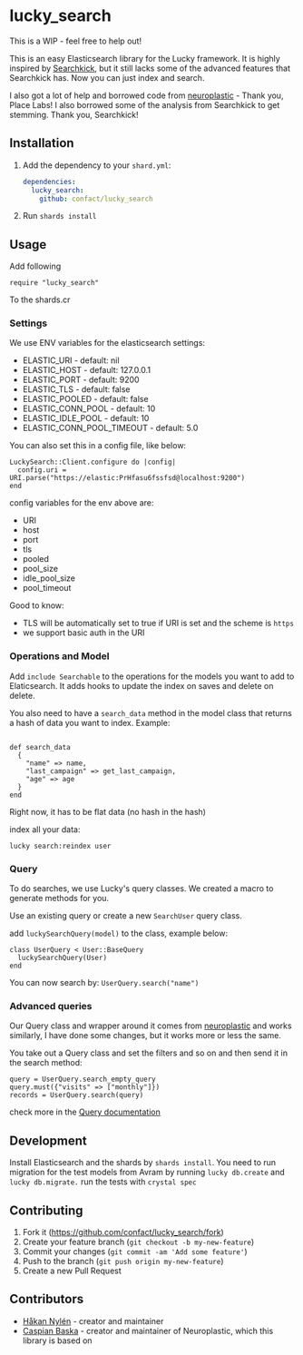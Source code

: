 # lucky_search
This is a WIP - feel free to help out!


This is an easy Elasticsearch library for the Lucky framework. It is highly inspired by [Searchkick](https://github.com/ankane/searchkick), but it still lacks some of the advanced features that Searchkick has. Now you can just index and search.

I also got a lot of help and borrowed code from [neuroplastic](https://github.com/place-labs/neuroplastic) - Thank you, Place Labs!
I also borrowed some of the analysis from Searchkick to get stemming. Thank you, Searchkick!

## Installation

1. Add the dependency to your `shard.yml`:

   ```yaml
   dependencies:
     lucky_search:
       github: confact/lucky_search
   ```

2. Run `shards install`

## Usage

Add following
```crystal
require "lucky_search"
```
To the shards.cr

### Settings
We use ENV variables for the elasticsearch settings:
- ELASTIC_URI                 - default: nil
- ELASTIC_HOST                - default: 127.0.0.1
- ELASTIC_PORT                - default: 9200
- ELASTIC_TLS                 - default: false
- ELASTIC_POOLED              - default: false
- ELASTIC_CONN_POOL           - default: 10
- ELASTIC_IDLE_POOL           - default: 10
- ELASTIC_CONN_POOL_TIMEOUT   - default: 5.0

You can also set this in a config file, like below:
```crystal
LuckySearch::Client.configure do |config|
  config.uri = URI.parse("https://elastic:PrHfasu6fssfsd@localhost:9200")
end
```

config variables for the env above are:
- URI
- host
- port
- tls
- pooled
- pool_size
- idle_pool_size
- pool_timeout

Good to know:
- TLS will be automatically set to true if URI is set and the scheme is `https`
- we support basic auth in the URI


### Operations and Model
Add `include Searchable` to the operations for the models you want to add to Elaticsearch. It adds hooks to update the index on saves and delete on delete.


You also need to have a `search_data` method in the model class that returns a hash of data you want to index. Example:
```crystal

def search_data
  {
    "name" => name,
    "last_campaign" => get_last_campaign,
    "age" => age
  }
end
``` 

Right now, it has to be flat data (no hash in the hash)

index all your data:
```
lucky search:reindex user
```

### Query
To do searches, we use Lucky's query classes. We created a macro to generate methods for you.

Use an existing query or create a new `SearchUser` query class.

add `luckySearchQuery(model)` to the class, example below:

```crystal
class UserQuery < User::BaseQuery
  luckySearchQuery(User)
end
``` 

You can now search by: `UserQuery.search("name")`

### Advanced queries
Our Query class and wrapper around it comes from [neuroplastic](https://github.com/place-labs/neuroplastic) and works similarly, I have done some changes, but it works more or less the same.

You take out a Query class and set the filters and so on and then send it in the search method:
```crystal
query = UserQuery.search_empty_query
query.must({"visits" => ["monthly"]})
records = UserQuery.search(query)
```

check more in the [Query documentation](https://confact.github.io/lucky_search/LuckySearch/Query.html)

## Development

Install Elasticsearch and the shards by `shards install`.
You need to run migration for the test models from Avram by running `lucky db.create` and `lucky db.migrate.`
run the tests with `crystal spec` 

## Contributing

1. Fork it (<https://github.com/confact/lucky_search/fork>)
2. Create your feature branch (`git checkout -b my-new-feature`)
3. Commit your changes (`git commit -am 'Add some feature'`)
4. Push to the branch (`git push origin my-new-feature`)
5. Create a new Pull Request

## Contributors

- [Håkan Nylén](https://github.com/confact) - creator and maintainer
- [Caspian Baska](https://github.com/Caspiano) - creator and maintainer of Neuroplastic, which this library is based on
